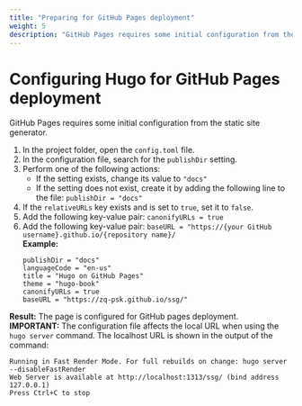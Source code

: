 ```yaml
---
title: "Preparing for GitHub Pages deployment"
weight: 5
description: "GitHub Pages requires some initial configuration from the static site generator"
---
```

# Configuring Hugo for GitHub Pages deployment

GitHub Pages requires some initial configuration from the static site generator.

1. In the project folder, open the `config.toml` file.
2. In the configuration file, search for the `publishDir` setting.
3. Perform one of the following actions:
   - If the setting exists, change its value to `"docs"`
   - If the setting does not exist, create it by adding the following line to the file: `publishDir = "docs"`
4. If the `relativeURLs` key exists and is set to `true`, set it to `false`.
5. Add the following key-value pair: `canonifyURLs = true`
6. Add the following key-value pair: `baseURL = "https://{your GitHub username}.github.io/{repository name}/`  
**Example:**  
   ```
   publishDir = "docs"
   languageCode = "en-us"
   title = "Hugo on GitHub Pages"
   theme = "hugo-book"
   canonifyURLs = true
   baseURL = "https://zq-psk.github.io/ssg/"
   ```
**Result:** The page is configured for GitHub pages deployment.  
**IMPORTANT:** The configuration file affects the local URL when using the `hugo server` command. The localhost URL is shown in the output of the command:
```
Running in Fast Render Mode. For full rebuilds on change: hugo server --disableFastRender
Web Server is available at http://localhost:1313/ssg/ (bind address 127.0.0.1)
Press Ctrl+C to stop
```